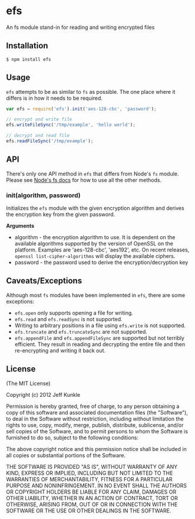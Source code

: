 # efs

An fs module stand-in for reading and writing encrypted files

## Installation

    $ npm install efs

## Usage

`efs` attempts to be as similar to `fs` as possible. The one place where
it differs is in how it needs to be required.

```javascript
var efs = require('efs').init('aes-128-cbc', 'password');

// encrypt and write file
efs.writeFileSync('/tmp/example', 'hello world');

// decrypt and read file
efs.readFileSync('/tmp/example');
```

## API

There's only one API method in `efs` that differs from Node's `fs`
module. Please see [Node's fs docs](http://nodejs.org/api/fs.html)
for how to use all the other methods.

### init(algorithm, password)

Initializes the `efs` module with the given encryption algorithm and
derives the encryption key from the given password.

__Arguments__

* algorithm - the encryption algorithm to use. It is dependent on the
available algorithms supported by the version of OpenSSL on the platform.
Examples are 'aes-128-cbc', 'aes192', etc. On recent releases,
`openssl list-cipher-algorithms` will display the available ciphers.
* password - the password used to derive the encryption/decryption key

## Caveats/Exceptions

Although most `fs` modules have been implemented in `efs`, there are
some exceptions:

* `efs.open` only supports opening a file for writing.
* `efs.read` and `efs.readSync` is not supported.
* Writing to arbitrary positions in a file using `efs.write` is not
  supported.
* `efs.truncate` and `efs.truncateSync` are not supported.
* `efs.appendFile` and `efs.appendFileSync` are supported but not
  terribly efficient. They result in reading and decrypting the entire
  file and then re-encrypting and writing it back out.

## License

(The MIT License)

Copyright (c) 2012 Jeff Kunkle

Permission is hereby granted, free of charge, to any person obtaining
a copy of this software and associated documentation files (the
"Software"), to deal in the Software without restriction, including
without limitation the rights to use, copy, modify, merge, publish,
distribute, sublicense, and/or sell copies of the Software, and to
permit persons to whom the Software is furnished to do so, subject to
the following conditions:

The above copyright notice and this permission notice shall be
included in all copies or substantial portions of the Software.

THE SOFTWARE IS PROVIDED "AS IS", WITHOUT WARRANTY OF ANY KIND,
EXPRESS OR IMPLIED, INCLUDING BUT NOT LIMITED TO THE WARRANTIES OF
MERCHANTABILITY, FITNESS FOR A PARTICULAR PURPOSE AND
NONINFRINGEMENT. IN NO EVENT SHALL THE AUTHORS OR COPYRIGHT HOLDERS BE
LIABLE FOR ANY CLAIM, DAMAGES OR OTHER LIABILITY, WHETHER IN AN ACTION
OF CONTRACT, TORT OR OTHERWISE, ARISING FROM, OUT OF OR IN CONNECTION
WITH THE SOFTWARE OR THE USE OR OTHER DEALINGS IN THE SOFTWARE.
